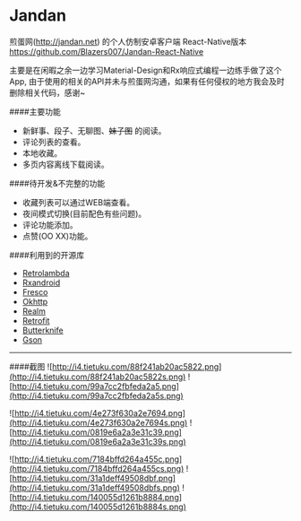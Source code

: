 # Jandan
煎蛋网(http://jandan.net) 的个人仿制安卓客户端  React-Native版本 https://github.com/Blazers007/Jandan-React-Native

主要是在闲暇之余一边学习Material-Design和Rx响应式编程一边练手做了这个App, 由于使用的相关的API并未与煎蛋网沟通，如果有任何侵权的地方我会及时删除相关代码，感谢~

####主要功能
- 新鲜事、段子、无聊图、<del>妹子图</del> 的阅读。
- 评论列表的查看。
- 本地收藏。
- 多页内容离线下载阅读。


####待开发&不完整的功能
- 收藏列表可以通过WEB端查看。
- 夜间模式切换(目前配色有些问题)。
- 评论功能添加。
- 点赞(OO XX)功能。


####利用到的开源库
- [Retrolambda](https://github.com/evant/gradle-retrolambda)
- [Rxandroid](https://github.com/ReactiveX/RxAndroid)
- [Fresco](https://github.com/facebook/fresco)
- [Okhttp](https://github.com/square/okhttp)
- [Realm](https://github.com/realm/realm-java)
- [Retrofit](https://github.com/square/retrofit) 
- [Butterknife](https://github.com/JakeWharton/butterknife)
- [Gson](http://mvnrepository.com/artifact/com.google.code.gson/gson/2.2.2)

---
####截图
![http://i4.tietuku.com/88f241ab20ac5822.png](http://i4.tietuku.com/88f241ab20ac5822s.png) ![http://i4.tietuku.com/99a7cc2fbfeda2a5.png](http://i4.tietuku.com/99a7cc2fbfeda2a5s.png)

![http://i4.tietuku.com/4e273f630a2e7694.png](http://i4.tietuku.com/4e273f630a2e7694s.png) ![http://i4.tietuku.com/0819e6a2a3e31c39.png](http://i4.tietuku.com/0819e6a2a3e31c39s.png)

![http://i4.tietuku.com/7184bffd264a455c.png](http://i4.tietuku.com/7184bffd264a455cs.png) ![http://i4.tietuku.com/31a1deff49508dbf.png](http://i4.tietuku.com/31a1deff49508dbfs.png) ![http://i4.tietuku.com/140055d1261b8884.png](http://i4.tietuku.com/140055d1261b8884s.png)
